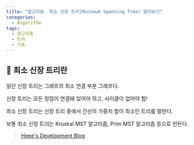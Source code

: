 ```yaml
---
title: "알고리즘. 최소 신장 트리(Minimum Spanning Tree) 알아보기"
categories:
  - Algorithm
tags:
  - 알고리즘
  - 트리
  - 기초
---
```


## 🌟 최소 신장 트리란

일단 신장 트리는 그래프의 최소 연결 부분 그래프다. 



신장 트리는 모든 정점이 연결돼 있어야 하고, 사이클이 없어야 함!



최소 신장 트리는 신장 트리 중에서 간선의 가중치 합이 최소인 트리를 말한다.



보통 최소 신장 트리는 Kruskal MST 알고리즘, Prim MST 알고리즘 등으로 만든다.





> [Heee's Development Blog](https://gmlwjd9405.github.io/2018/08/28/algorithm-mst.html)

